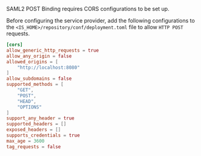 SAML2 POST Binding requires CORS configurations to be set up.

Before configuring the service provider, add the following configurations to the `<IS_HOME>/repository/conf/deployment.toml` file to allow `HTTP POST` requests.

```toml
[cors]
allow_generic_http_requests = true
allow_any_origin = false
allowed_origins = [
    "http://localhost:8080"
]
allow_subdomains = false
supported_methods = [
    "GET",
    "POST",
    "HEAD",
    "OPTIONS"
]
support_any_header = true
supported_headers = []
exposed_headers = []
supports_credentials = true
max_age = 3600
tag_requests = false
```